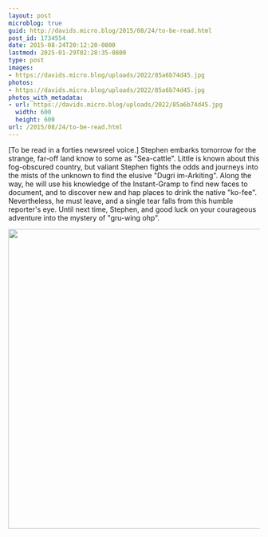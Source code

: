 ```yaml
---
layout: post
microblog: true
guid: http://davids.micro.blog/2015/08/24/to-be-read.html
post_id: 1734554
date: 2015-08-24T20:12:20-0800
lastmod: 2025-01-29T02:28:35-0800
type: post
images:
- https://davids.micro.blog/uploads/2022/85a6b74d45.jpg
photos:
- https://davids.micro.blog/uploads/2022/85a6b74d45.jpg
photos_with_metadata:
- url: https://davids.micro.blog/uploads/2022/85a6b74d45.jpg
  width: 600
  height: 600
url: /2015/08/24/to-be-read.html
---
```

[To be read in a forties newsreel voice.]
Stephen embarks tomorrow for the strange, far-off land know to some as "Sea-cattle". Little is known about this fog-obscured country, but valiant Stephen fights the odds and journeys into the mists of the unknown to find the elusive "Dugri im-Arkiting". Along the way, he will use his knowledge of the Instant-Gramp to find new faces to document, and to discover new and hap places to drink the native "ko-fee".
Nevertheless, he must leave, and a single tear falls from this humble reporter's eye. Until next time, Stephen, and good luck on your courageous adventure into the mystery of "gru-wing ohp".

<img src="/uploads/2022/85a6b74d45.jpg" width="600" height="600" alt="">
